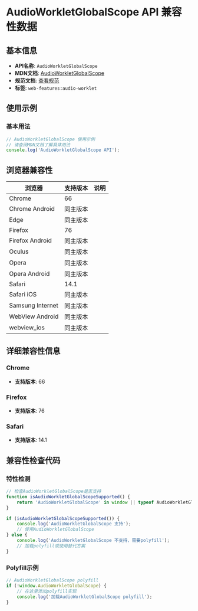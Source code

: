 # AudioWorkletGlobalScope API 兼容性数据

## 基本信息

- **API名称**: `AudioWorkletGlobalScope`
- **MDN文档**: [AudioWorkletGlobalScope](https://developer.mozilla.org/docs/Web/API/AudioWorkletGlobalScope)
- **规范文档**: [查看规范](https://webaudio.github.io/web-audio-api/#AudioWorkletGlobalScope)
- **标签**: `web-features:audio-worklet`

## 使用示例

### 基本用法

```javascript
// AudioWorkletGlobalScope 使用示例
// 请查阅MDN文档了解具体用法
console.log('AudioWorkletGlobalScope API');
```

## 浏览器兼容性

| 浏览器 | 支持版本 | 说明 |
|--------|----------|------|
| Chrome | 66 |  |
| Chrome Android | 同主版本 |  |
| Edge | 同主版本 |  |
| Firefox | 76 |  |
| Firefox Android | 同主版本 |  |
| Oculus | 同主版本 |  |
| Opera | 同主版本 |  |
| Opera Android | 同主版本 |  |
| Safari | 14.1 |  |
| Safari iOS | 同主版本 |  |
| Samsung Internet | 同主版本 |  |
| WebView Android | 同主版本 |  |
| webview_ios | 同主版本 |  |

## 详细兼容性信息

### Chrome

- **支持版本**: 66

### Firefox

- **支持版本**: 76

### Safari

- **支持版本**: 14.1

## 兼容性检查代码

### 特性检测

```javascript
// 检查AudioWorkletGlobalScope是否支持
function isAudioWorkletGlobalScopeSupported() {
    return 'AudioWorkletGlobalScope' in window || typeof AudioWorkletGlobalScope !== 'undefined';
}

if (isAudioWorkletGlobalScopeSupported()) {
    console.log('AudioWorkletGlobalScope 支持');
    // 使用AudioWorkletGlobalScope
} else {
    console.log('AudioWorkletGlobalScope 不支持，需要polyfill');
    // 加载polyfill或使用替代方案
}
```

### Polyfill示例

```javascript
// AudioWorkletGlobalScope polyfill
if (!window.AudioWorkletGlobalScope) {
    // 在这里添加polyfill实现
    console.log('加载AudioWorkletGlobalScope polyfill');
}
```


